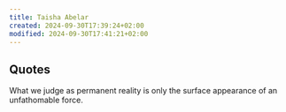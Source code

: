 ```yaml
---
title: Taisha Abelar
created: 2024-09-30T17:39:24+02:00
modified: 2024-09-30T17:41:21+02:00
---
```


## Quotes
What we judge as permanent reality is only the surface appearance of an unfathomable force.
